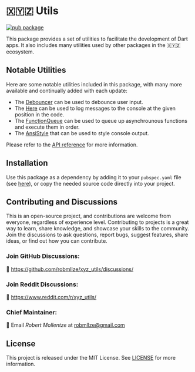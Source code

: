 # 🇽🇾🇿 Utils

[![pub package](https://img.shields.io/pub/v/xyz_utils.svg)](https://pub.dev/packages/xyz_utils)

This package provides a set of utilities to facilitate the development of Dart apps. It also includes many utilities used by other packages in the 🇽🇾🇿 ecosystem.

## Notable Utilities

Here are some notable utilities included in this package, with many more available and continually added with each update:

- The [Debouncer](https://pub.dev/documentation/xyz_utils/0.63.0/xyz_utils/Debouncer-class.html) can be used to debounce user input.
- The [Here](https://pub.dev/documentation/xyz_utils/0.63.0/xyz_utils/Here-class.html) can be used to log messages to the console at the given position in the code.
- The [FunctionQueue](https://pub.dev/documentation/xyz_utils/0.63.0/xyz_utils/FunctionQueue-class.html) can be used to queue up asynchrounous functions and execute them in order.
- The [AnsiStyle](https://pub.dev/documentation/xyz_utils/0.63.0/xyz_utils/AnsiStyle-class.html) that can be used to style console output.

Please refer to the [API reference](https://pub.dev/documentation/xyz_utils/0.63.0/web_friendly/web_friendly-library.html) for more information.

## Installation

Use this package as a dependency by adding it to your `pubspec.yaml` file (see [here](https://pub.dev/packages/xyz_utils/install)), or copy the needed source code directly into your project.

## Contributing and Discussions

This is an open-source project, and contributions are welcome from everyone, regardless of experience level. Contributing to projects is a great way to learn, share knowledge, and showcase your skills to the community. Join the discussions to ask questions, report bugs, suggest features, share ideas, or find out how you can contribute.

### Join GitHub Discussions:

💬 https://github.com/robmllze/xyz_utils/discussions/

### Join Reddit Discussions:

💬 https://www.reddit.com/r/xyz_utils/

### Chief Maintainer:

📧 Email _Robert Mollentze_ at robmllze@gmail.com

## License

This project is released under the MIT License. See [LICENSE](https://raw.githubusercontent.com/robmllze/xyz_utils/main/LICENSE) for more information.
